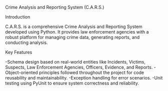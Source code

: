 Crime Analysis and Reporting System (C.A.R.S.)

Introduction

C.A.R.S. is a comprehensive Crime Analysis and Reporting System developed using Python. It provides law enforcement agencies with a robust platform for managing crime data, generating reports, and conducting analysis.

Key Features

-Schema design based on real-world entities like Incidents, Victims, Suspects, Law Enforcement Agencies, Officers, Evidence, and Reports.
-Object-oriented principles followed throughout the project for code reusability and maintainability.
-Exception handling for error scenarios.
-Unit testing using PyUnit to ensure system correctness and reliability.
